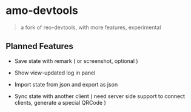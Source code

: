 # amo-devtools

> a fork of reo-devtools, with more features, experimental

## Planned Features

- Save state with remark ( or screenshot, optional )

- Show view-updated log in panel

- Import state from json and export as json

- Sync state with another client ( need server side support to connect clients, generate a special QRCode )

